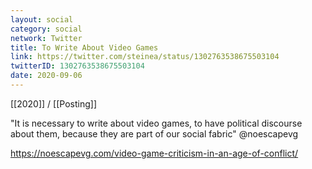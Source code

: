 ```yaml
---
layout: social
category: social
network: Twitter
title: To Write About Video Games
link: https://twitter.com/steinea/status/1302763538675503104
twitterID: 1302763538675503104
date: 2020-09-06
---
```


[[2020]] / [[Posting]]

"It is necessary to write about video games, to have political discourse about them, because they are part of our social fabric" @noescapevg

<https://noescapevg.com/video-game-criticism-in-an-age-of-conflict/>
